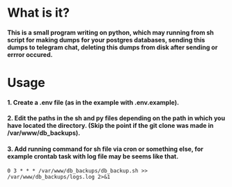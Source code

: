 # What is it?
#### This is a small program writing on python, which may running from sh script for making dumps for your postgres databases, sending this dumps to telegram chat, deleting this dumps from disk after sending or errror occured.

# Usage
#### 1. Create a .env file (as in the example with .env.example).
#### 2. Edit the paths in the sh and py files depending on the path in which you have located the directory. (Skip the point if the git clone was made in /var/www/db_backups).
#### 3. Add running command for sh file via cron or something else, for example crontab task with log file may be seems like that.
```crontab
0 3 * * * /var/www/db_backups/db_backup.sh >> /var/www/db_backups/logs.log 2>&1
```
